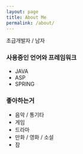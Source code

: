 ```yaml
---
layout: page
title: About Me
permalink: /about/
---
```


<!-- ### **목차**
{: .no_toc}

* TOC
{:toc}

--- -->

초급개발자 / 남자

### **사용중인 언어와 프레임워크**
- JAVA
- ASP
- SPRING

### **좋아하는거**
- 음악 / 통기타
- 게임
- 드라마
- 만화 / 영화 / 소설
- 잠

